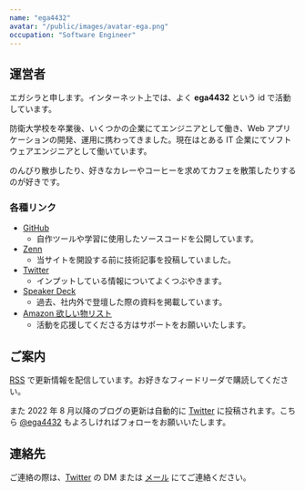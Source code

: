 ```yaml
---
name: "ega4432"
avatar: "/public/images/avatar-ega.png"
occupation: "Software Engineer"
---
```


## 運営者

エガシラと申します。インターネット上では、よく **ega4432** という id で活動しています。

防衛大学校を卒業後、いくつかの企業にてエンジニアとして働き、Web アプリケーションの開発、運用に携わってきました。現在はとある IT 企業にてソフトウェアエンジニアとして働いています。

のんびり散歩したり、好きなカレーやコーヒーを求めてカフェを散策したりするのが好きです。

### 各種リンク

- [GitHub](https://github.com/ega4432)
  - 自作ツールや学習に使用したソースコードを公開しています。
- [Zenn](https://zenn.dev/ysmtegsr)
  - 当サイトを開設する前に技術記事を投稿していました。
- [Twitter](https://twitter.com/ega4432)
  - インプットしている情報についてよくつぶやきます。
- [Speaker Deck](https://speakerdeck.com/ega4432)
  - 過去、社内外で登壇した際の資料を掲載しています。
- [Amazon 欲しい物リスト](https://www.amazon.jp/hz/wishlist/ls/PGVKDTZBT5Y7?ref_=wl_share)
  - 活動を応援してくださる方はサポートをお願いいたします。

## ご案内

[RSS](/feed.xml) で更新情報を配信しています。お好きなフィードリーダで購読してください。

また 2022 年 8 月以降のブログの更新は自動的に [Twitter](https://twitter.com/search?q=filter%3Alinks%20from%3A%40ega4432%20%22%5Bbot%5D%E6%9B%B8%E3%81%8D%E3%81%BE%E3%81%97%E3%81%9F%EF%BC%81%22%20&src=typed_query&f=live) に投稿されます。こちら [@ega4432](https://twitter.com/ega4432) もよろしければフォローをお願いいたします。

## 連絡先

ご連絡の際は、[Twitter](https://twitter.com/ega4432) の DM または [メール](mailto:hello@egashira.dev) にてご連絡ください。
